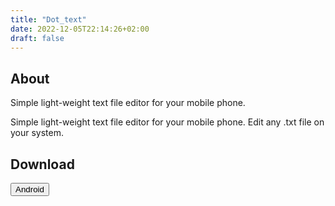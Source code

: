 ```yaml
---
title: "Dot_text"
date: 2022-12-05T22:14:26+02:00
draft: false
---
```


## About

Simple light-weight text file editor for your mobile phone.

Simple light-weight text file editor for your mobile phone. Edit any .txt file on your system.

## Download

<button onclick="location.href='https://play.google.com/store/apps/details?id=com.ShwaikaGames.TextEditor'" type="button">
        Android</button>